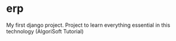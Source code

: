 # erp
My first django project. Project to learn everything essential in this technology (AlgoriSoft Tutorial)
